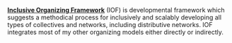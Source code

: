 **[Inclusive Organizing Framework](https://docs.google.com/document/d/1_KwMbdghVVv1FODuy21QsXXXHsAKTLGc0YGT64oh0mg/edit?usp=sharing)** (IOF) is developmental framework which suggests a methodical process for inclusively and scalably developing all types of collectives and networks, including distributive networks.  IOF integrates most of my other organizing models either directly or indirectly.
